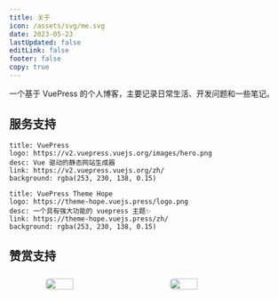 ```yaml
---
title: 关于
icon: /assets/svg/me.svg
date: 2023-05-23
lastUpdated: false
editLink: false
footer: false
copy: true
---
```


一个基于 VuePress 的个人博客，主要记录日常生活、开发问题和一些笔记。

## 服务支持

```component VPCard
title: VuePress
logo: https://v2.vuepress.vuejs.org/images/hero.png
desc: Vue 驱动的静态网站生成器
link: https://v2.vuepress.vuejs.org/zh/
background: rgba(253, 230, 138, 0.15)
```

```component VPCard
title: VuePress Theme Hope
logo: https://theme-hope.vuejs.press/logo.png
desc: 一个具有强大功能的 vuepress 主题✨
link: https://theme-hope.vuejs.press/zh/
background: rgba(253, 230, 138, 0.15)
```

## 赞赏支持

<!-- markdownlint-disable -->

<div class="image-preview">
  <img src="https://image.ilyl.life:8443/wechat.jpg" />
  <img src="https://image.ilyl.life:8443/alipay.jpg" />
</div>

<style>
  .image-preview {
    display: flex;
    justify-content: space-evenly;
    align-items: center;
    flex-wrap: wrap;
  }

  .image-preview > img {
     box-sizing: border-box;
     width: 33.3% !important;
     padding: 9px;
     border-radius: 16px;
  }

  @media (max-width: 719px){
    .image-preview > img {
      width: 50% !important;
    }
  }

  @media (max-width: 419px){
    .image-preview > img {
      width: 100% !important;
    }
  }
</style>

<!-- markdownlint-restore -->
